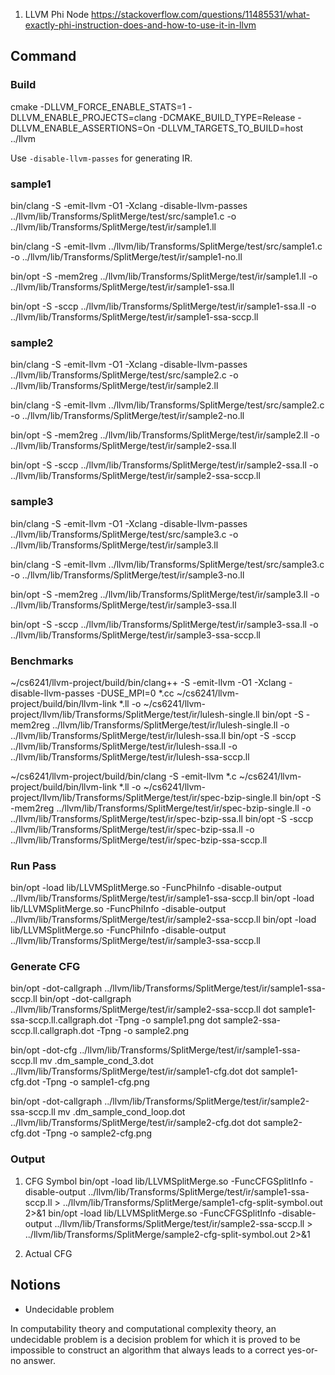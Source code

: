 1. LLVM Phi Node
https://stackoverflow.com/questions/11485531/what-exactly-phi-instruction-does-and-how-to-use-it-in-llvm


## Command
### Build
cmake -DLLVM_FORCE_ENABLE_STATS=1 -DLLVM_ENABLE_PROJECTS=clang -DCMAKE_BUILD_TYPE=Release -DLLVM_ENABLE_ASSERTIONS=On -DLLVM_TARGETS_TO_BUILD=host ../llvm

Use `-disable-llvm-passes` for generating IR.

### sample1
bin/clang -S -emit-llvm -O1 -Xclang -disable-llvm-passes ../llvm/lib/Transforms/SplitMerge/test/src/sample1.c -o ../llvm/lib/Transforms/SplitMerge/test/ir/sample1.ll

bin/clang -S -emit-llvm ../llvm/lib/Transforms/SplitMerge/test/src/sample1.c -o ../llvm/lib/Transforms/SplitMerge/test/ir/sample1-no.ll

bin/opt -S -mem2reg ../llvm/lib/Transforms/SplitMerge/test/ir/sample1.ll -o ../llvm/lib/Transforms/SplitMerge/test/ir/sample1-ssa.ll

bin/opt -S -sccp ../llvm/lib/Transforms/SplitMerge/test/ir/sample1-ssa.ll -o ../llvm/lib/Transforms/SplitMerge/test/ir/sample1-ssa-sccp.ll

### sample2
bin/clang -S -emit-llvm -O1 -Xclang -disable-llvm-passes ../llvm/lib/Transforms/SplitMerge/test/src/sample2.c -o ../llvm/lib/Transforms/SplitMerge/test/ir/sample2.ll

bin/clang -S -emit-llvm ../llvm/lib/Transforms/SplitMerge/test/src/sample2.c -o ../llvm/lib/Transforms/SplitMerge/test/ir/sample2-no.ll

bin/opt -S -mem2reg ../llvm/lib/Transforms/SplitMerge/test/ir/sample2.ll -o ../llvm/lib/Transforms/SplitMerge/test/ir/sample2-ssa.ll

bin/opt -S -sccp ../llvm/lib/Transforms/SplitMerge/test/ir/sample2-ssa.ll -o ../llvm/lib/Transforms/SplitMerge/test/ir/sample2-ssa-sccp.ll

### sample3
bin/clang -S -emit-llvm -O1 -Xclang -disable-llvm-passes ../llvm/lib/Transforms/SplitMerge/test/src/sample3.c -o ../llvm/lib/Transforms/SplitMerge/test/ir/sample3.ll

bin/clang -S -emit-llvm ../llvm/lib/Transforms/SplitMerge/test/src/sample3.c -o ../llvm/lib/Transforms/SplitMerge/test/ir/sample3-no.ll

bin/opt -S -mem2reg ../llvm/lib/Transforms/SplitMerge/test/ir/sample3.ll -o ../llvm/lib/Transforms/SplitMerge/test/ir/sample3-ssa.ll

bin/opt -S -sccp ../llvm/lib/Transforms/SplitMerge/test/ir/sample3-ssa.ll -o ../llvm/lib/Transforms/SplitMerge/test/ir/sample3-ssa-sccp.ll

### Benchmarks
~/cs6241/llvm-project/build/bin/clang++ -S -emit-llvm -O1 -Xclang -disable-llvm-passes -DUSE_MPI=0 *.cc
~/cs6241/llvm-project/build/bin/llvm-link *.ll -o ~/cs6241/llvm-project/llvm/lib/Transforms/SplitMerge/test/ir/lulesh-single.ll
bin/opt -S -mem2reg ../llvm/lib/Transforms/SplitMerge/test/ir/lulesh-single.ll -o ../llvm/lib/Transforms/SplitMerge/test/ir/lulesh-ssa.ll
bin/opt -S -sccp ../llvm/lib/Transforms/SplitMerge/test/ir/lulesh-ssa.ll -o ../llvm/lib/Transforms/SplitMerge/test/ir/lulesh-ssa-sccp.ll

~/cs6241/llvm-project/build/bin/clang -S -emit-llvm *.c
~/cs6241/llvm-project/build/bin/llvm-link *.ll -o ~/cs6241/llvm-project/llvm/lib/Transforms/SplitMerge/test/ir/spec-bzip-single.ll
bin/opt -S -mem2reg ../llvm/lib/Transforms/SplitMerge/test/ir/spec-bzip-single.ll -o ../llvm/lib/Transforms/SplitMerge/test/ir/spec-bzip-ssa.ll
bin/opt -S -sccp ../llvm/lib/Transforms/SplitMerge/test/ir/spec-bzip-ssa.ll -o ../llvm/lib/Transforms/SplitMerge/test/ir/spec-bzip-ssa-sccp.ll


### Run Pass
bin/opt -load lib/LLVMSplitMerge.so -FuncPhiInfo -disable-output ../llvm/lib/Transforms/SplitMerge/test/ir/sample1-ssa-sccp.ll
bin/opt -load lib/LLVMSplitMerge.so -FuncPhiInfo -disable-output ../llvm/lib/Transforms/SplitMerge/test/ir/sample2-ssa-sccp.ll
bin/opt -load lib/LLVMSplitMerge.so -FuncPhiInfo -disable-output ../llvm/lib/Transforms/SplitMerge/test/ir/sample3-ssa-sccp.ll

### Generate CFG
bin/opt -dot-callgraph ../llvm/lib/Transforms/SplitMerge/test/ir/sample1-ssa-sccp.ll
bin/opt -dot-callgraph ../llvm/lib/Transforms/SplitMerge/test/ir/sample2-ssa-sccp.ll
dot sample1-ssa-sccp.ll.callgraph.dot -Tpng -o sample1.png
dot sample2-ssa-sccp.ll.callgraph.dot -Tpng -o sample2.png

bin/opt -dot-cfg ../llvm/lib/Transforms/SplitMerge/test/ir/sample1-ssa-sccp.ll
mv .dm_sample_cond_3.dot ../llvm/lib/Transforms/SplitMerge/test/ir/sample1-cfg.dot
dot sample1-cfg.dot -Tpng -o sample1-cfg.png

bin/opt -dot-callgraph ../llvm/lib/Transforms/SplitMerge/test/ir/sample2-ssa-sccp.ll
mv .dm_sample_cond_loop.dot ../llvm/lib/Transforms/SplitMerge/test/ir/sample2-cfg.dot
dot sample2-cfg.dot -Tpng -o sample2-cfg.png

### Output
1. CFG Symbol
bin/opt -load lib/LLVMSplitMerge.so -FuncCFGSplitInfo -disable-output ../llvm/lib/Transforms/SplitMerge/test/ir/sample1-ssa-sccp.ll > ../llvm/lib/Transforms/SplitMerge/sample1-cfg-split-symbol.out 2>&1
bin/opt -load lib/LLVMSplitMerge.so -FuncCFGSplitInfo -disable-output ../llvm/lib/Transforms/SplitMerge/test/ir/sample2-ssa-sccp.ll > ../llvm/lib/Transforms/SplitMerge/sample2-cfg-split-symbol.out 2>&1

2. Actual CFG

## Notions
- Undecidable problem

In computability theory and computational complexity theory, an undecidable problem is a decision problem for which it is proved to be impossible to construct an algorithm that always leads to a correct yes-or-no answer.